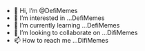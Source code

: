 - 👋 Hi, I’m @DefiMemes
- 👀 I’m interested in ...DefiMemes
- 🌱 I’m currently learning ...DefiMemes
- 💞️ I’m looking to collaborate on ...DifiMemes
- 📫 How to reach me ...DifiMemes

<!---
DefiMemes/DefiMemes is a ✨ special ✨ repository because its `README.md` (this file) appears on your GitHub profile.
You can click the Preview link to take a look at your changes.
--->
